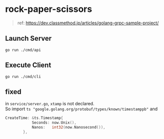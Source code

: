 # rock-paper-scissors

> ref: https://dev.classmethod.jp/articles/golang-grpc-sample-project/

## Launch Server
```go run ./cmd/api```

## Execute Client
```go run ./cmd/cli```

## fixed
in ```service/server.go```, `xtamp` is not declared.  
So import `ts "google.golang.org/protobuf/types/known/timestamppb"` and  

```go
CreateTime: &ts.Timestamp{
			Seconds: now.Unix(),
			Nanos:   int32(now.Nanosecond()),
		},
```
